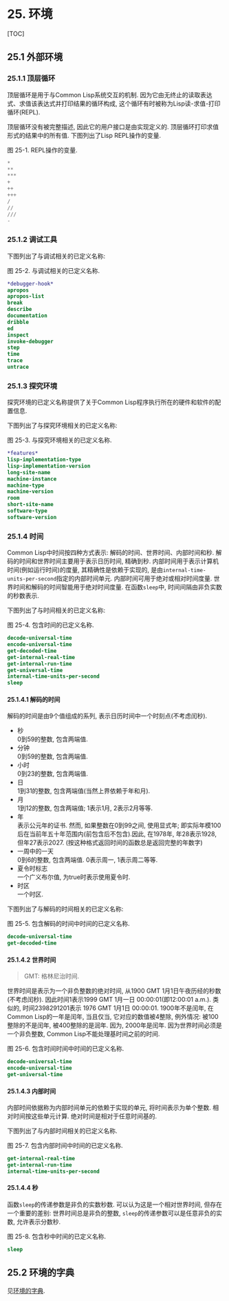 # 25. 环境

[TOC]

## <span id="25.1">25.1</span> 外部环境

### <span id="25.1.1">25.1.1</span> 顶层循环

顶层循环是用于与Common Lisp系统交互的机制. 因为它由无终止的读取表达式、求值该表达式并打印结果的循环构成, 这个循环有时被称为Lisp读-求值-打印循环(REPL).

顶层循环没有被完整描述, 因此它的用户接口是由实现定义的. 顶层循环打印求值形式的结果中的所有值. 下图列出了Lisp REPL操作的变量.

<span id="Figure25-1">图 25-1. REPL操作的变量.</span>

``` lisp
*
**
***
+
++
+++
/
//
///
-
```

### <span id="25.1.2">25.1.2</span> 调试工具

下图列出了与调试相关的已定义名称:

<span id="Figure25-2">图 25-2. 与调试相关的已定义名称.</span>

``` lisp
*debugger-hook*
apropos
apropos-list
break
describe
documentation
dribble
ed
inspect
invoke-debugger
step
time
trace
untrace
```

### <span id="25.1.3">25.1.3</span> 探究环境

探究环境的已定义名称提供了关于Common Lisp程序执行所在的硬件和软件的配置信息.

下图列出了与探究环境相关的已定义名称:

<span id="Figure25-3">图 25-3. 与探究环境相关的已定义名称.</span>

``` lisp
*features*
lisp-implementation-type
lisp-implementation-version
long-site-name
machine-instance
machine-type
machine-version
room
short-site-name
software-type
software-version
```

### <span id="25.1.4">25.1.4</span> 时间

Common Lisp中时间按四种方式表示: 解码的时间、世界时间、内部时间和秒. 解码的时间和世界时间主要用于表示日历时间, 精确到秒. 内部时间用于表示计算机时间(例如运行时间)的度量, 其精确性是依赖于实现的, 是由`internal-time-units-per-second`指定的内部时间单元. 内部时间可用于绝对或相对时间度量. 世界时间和解码的时间智能用于绝对时间度量. 在函数`sleep`中, 时间间隔由非负实数的秒数表示.

下图列出了与时间相关的已定义名称:

<span id="Figure25-4">图 25-4. 包含时间的已定义名称.</span>

``` lisp
decode-universal-time
encode-universal-time
get-decoded-time
get-internal-real-time
get-internal-run-time
get-universal-time
internal-time-units-per-second
sleep
```

#### <span id="25.1.4.1">25.1.4.1</span> 解码的时间

解码的时间是由9个值组成的系列, 表示日历时间中一个时刻点(不考虑闰秒).

* 秒<br>
0到59的整数, 包含两端值.
* 分钟<br>
0到59的整数, 包含两端值.
* 小时<br>
0到23的整数, 包含两端值.
* 日<br>
1到31的整数, 包含两端值(当然上界依赖于年和月).
* 月<br>
1到12的整数, 包含两端值; 1表示1月, 2表示2月等等.
* 年<br>
表示公元年的证书. 然而, 如果整数在0到99之间, 使用显式年; 即实际年模100后在当前年五十年范围内(前包含后不包含).因此, 在1978年, 年28表示1928, 但年27表示2027. (按这种格式返回时间的函数总是返回完整的年数字)
* 一周中的一天<br>
0到6的整数, 包含两端值. 0表示周一, 1表示周二等等.
* 夏令时标志<br>
一个广义布尔值, 为true时表示使用夏令时.
* 时区<br>
一个时区.

下图列出了与解码的时间相关的已定义名称:

<span id="Figure25-5">图 25-5. 包含解码的时间中时间的已定义名称.</span>

``` lisp
decode-universal-time
get-decoded-time
```

#### <span id="25.1.4.2">25.1.4.2</span> 世界时间

> GMT: 格林尼治时间.

世界时间是表示为一个非负整数的绝对时间, 从1900 GMT 1月1日午夜历经的秒数(不考虑闰秒). 因此时间1表示1999 GMT 1月一日 00:00:01(即12:00:01 a.m.). 类似的, 时间2398291201表示 1976 GMT 1月1日 00:00:01.
1900年不是闰年, 在Common Lisp的一年是闰年, 当且仅当, 它对应的数值被4整除, 例外情况: 被100整除的不是闰年, 被400整除的是润年.
因为, 2000年是闰年.
因为世界时间必须是一个非负整数, Common Lisp不能处理基时间之前的时间.

<span id="Figure25-6">图 25-6. 包含时间时间中时间的已定义名称.</span>

``` lisp
decode-universal-time
encode-universal-time
get-universal-time
```

#### <span id="25.1.4.3">25.1.4.3</span> 内部时间

内部时间依据称为内部时间单元的依赖于实现的单元, 将时间表示为单个整数. 相对时间按这些单元计算. 绝对时间是相对于任意时间基的.

下图列出了与内部时间相关的已定义名称.

<span id="Figure25-7">图 25-7. 包含内部时间中时间的已定义名称.</span>

``` lisp
get-internal-real-time
get-internal-run-time
internal-time-units-per-second
```

#### <span id="25.1.4.4">25.1.4.4</span> 秒

函数`sleep`的传递参数是非负的实数秒数. 可以认为这是一个相对世界时间, 但存在一个重要的差别: 世界时间总是非负的整数, `sleep`的传递参数可以是任意非负的实数, 允许表示分数秒.

<span id="Figure25-8">图 25-8. 包含秒中时间的已定义名称.</span>

``` lisp
sleep
```

## <span id="25.2">25.2</span> 环境的字典

见[环境的字典](../Dictionary#25.2).
